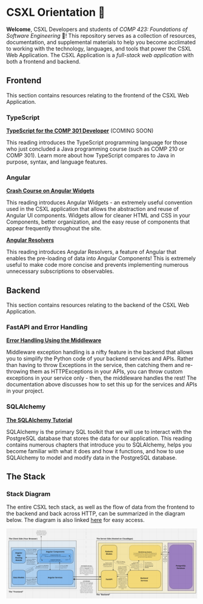 # CSXL Orientation 👋

**Welcome**, CSXL Developers and students of *COMP 423: Foundations of Software Engineering* 🤠! This repository serves as a collection of resources, documentation, and supplemental materials to help you become acclimated to working with the technology, languages, and tools that power the CSXL Web Application. The CSXL Application is a *full-stack web application* with both a frontend and backend.

## Frontend

This section contains resources relating to the frontend of the CSXL Web Application.

### TypeScript

[**TypeScript for the COMP 301 Developer**]() (COMING SOON)

This reading introduces the TypeScript programming language for those who just concluded a Java programming course (such as COMP 210 or COMP 301). Learn more about how TypeScript compares to Java in purpose, syntax, and language features.

### Angular

[**Crash Course on Angular Widgets**](https://github.com/unc-csxl/orientation/blob/main/angular/widgets.md)

This reading introduces Angular Widgets - an extremely useful convention used in the CSXL application that allows the abstraction and reuse of Angular UI components. Widgets allow for cleaner HTML and CSS in your Components, better organization, and the easy reuse of components that appear frequently throughout the site.

[**Angular Resolvers**](https://github.com/unc-csxl/orientation/blob/main/angular/resolvers.md)

This reading introduces Angular Resolvers, a feature of Angular that enables the pre-loading of data into Angular Components! This is extremely useful to make code more concise and prevents implementing numerous unnecessary subscriptions to observables.

## Backend

This section contains resources relating to the backend of the CSXL Web Application.

### FastAPI and Error Handling

[**Error Handling Using the Middleware**](https://github.com/unc-csxl/orientation/blob/main/backend/middleware.md)

Middleware exception handling is a nifty feature in the backend that allows you to simplify the Python code of your backend services and APIs. Rather than having to throw Exceptions in the service, then catching them and re-throwing them as HTTPExceptions in your APIs, you can throw custom exceptions in your service only - then, the middleware handles the rest! The documentation above discusses how to set this up for the services and APIs in your project.

### SQLAlchemy

[**The SQLAlchemy Tutorial**](https://github.com/unc-csxl/orientation/blob/main/sqlalchemy/0_introduction.md)

SQLAlchemy is the primary SQL toolkit that we will use to interact with the PostgreSQL database that stores the data for our application. This reading contains numerous chapters that introduce you to SQLAlchemy, helps you become familiar with what it does and how it functions, and how to use SQLAlchemy to model and modify data in the PostgreSQL database.

## The Stack

### Stack Diagram

The entire CSXL tech stack, as well as the flow of data from the frontend to the backend and back across HTTP, can be summarized in the diagram below. The diagram is also linked [here](https://go.unc.edu/comp423-23f-stack) for easy access.

![The Tech Stack](https://github.com/unc-csxl/csxl.unc.edu/blob/main/docs/images/sqlalchemy/tech-stack-with-alchemy.png)

